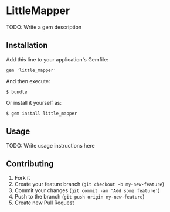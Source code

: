 # LittleMapper

TODO: Write a gem description

## Installation

Add this line to your application's Gemfile:

    gem 'little_mapper'

And then execute:

    $ bundle

Or install it yourself as:

    $ gem install little_mapper

## Usage

TODO: Write usage instructions here

## Contributing

1. Fork it
2. Create your feature branch (`git checkout -b my-new-feature`)
3. Commit your changes (`git commit -am 'Add some feature'`)
4. Push to the branch (`git push origin my-new-feature`)
5. Create new Pull Request
